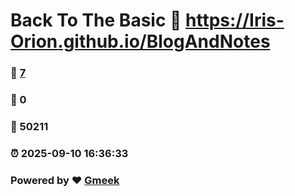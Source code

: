 # Back To The Basic :link: https://Iris-Orion.github.io/BlogAndNotes 
### :page_facing_up: [7](https://Iris-Orion.github.io/BlogAndNotes/tag.html) 
### :speech_balloon: 0 
### :hibiscus: 50211 
### :alarm_clock: 2025-09-10 16:36:33 
### Powered by :heart: [Gmeek](https://github.com/Meekdai/Gmeek)
